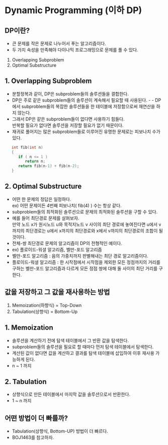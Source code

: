 Dynamic Programming (이하 DP)
==============
## DP이란?
- 큰 문제를 작은 문제로 나누어서 푸는 알고리즘이다.
- 두 가지 속성을 만족해야 다이나믹 프로그래밍으로 문제를 풀 수 있다.  
1. Overlapping Subproblem
2. Optimal Substructure
## 1. Overlapping Subproblem
- 분할정복과 같이, DP은 subproblem들의 솔루션들을 결합한다.
- DP은 주로 같은 subproblem들의 솔루션이 계속해서 필요할 때 사용된다. - - DP에서 subproblem들의 복잡한 솔루션들을 한 테이블에 저장함으로써 재연산을 하지 않는다. 
- 그래서 DP은 같은 subproblem들이 없다면 사용하기 힘들다.  
반복할 필요가 없다면 솔루션을 저장할 필요가 없기 때문이다. 
- 재귀로 풀어지는 많은 subproblem들로 이루어진 유명한 문제로는 피보나치 수가있다. 
~~~cpp  
   int fib(int n)
   {
      if ( n <= 1 )
         return n;
      return fib(n-1) + fib(n-2);
   }
~~~
## 2. Optimal Substructure
- 어떤 한 문제의 정답은 일정하다.  
ex) 어떤 문제이든 4번째 피보나치( fib(4) ) 수는 항상 같다.
- subproblem들의 최적화된 솔루션으로 문제의 최적화된 솔루션을 구할 수 있다. 
- 예를 들어 최단경로 문제를 살펴보자.  
 만약 노드 x가 원시노드 u와 목적지노드 v 사이의 최단 경로에 놓여진다면  u에서 v까지의 최단경로는 u에서 x까지의 최단경로와 x에서 v까지의 최단경로의 조합이 될 것이다. 
- 전체-쌍 최단경로 문제의 알고리즘이 DP의 전형적인 예이다.
- ex) 플로이드-워셜 알고리즘, 벨만-포드 알고리즘
- 벨만-포드 알고리즘 : 음의 가중치까지 판별해내는 최단 경로 알고리즘이다. 
- 플로이드-워셜 알고리즘 : 한 시작점에서 시작점을 제외한 모든 정점까지의 거리를 구하는 벨만-포드 알고리즘과 다르게 모든 정점 쌍에 대해 둘 사이의 최단 거리를 구한다.

## 값을 저장하고 그 값을 재사용하는 방법
1. Memoization(하향식) = Top-Down
2. Tabulation(상향식) = Bottom-Up
## 1. Memoization
- 솔루션을 계산하기 전에 탐색 테이블에서 그 반환 값을 탐색한다.
- subproblem들의 솔루션을 필요로 할 때마다 먼저 탐색 테이블에서 탐색한다.
- 계산된 값이 없다면 값을 계산하고 결과를 탐색 테이블에 삽입하여 이후 재사용 가능하게 된다.
- n ~ 1 까지
## 2. Tabulation
- 상향식으로 만든 테이블에서 마지막 값을 솔루션으로서 반환한다.
- 1 ~ n 까지
## 어떤 방법이 더 빠를까?
- Tabulation(상향식, Bottom-UP) 방법이 더 빠르다.
- BOJ1463를 참고하자.
